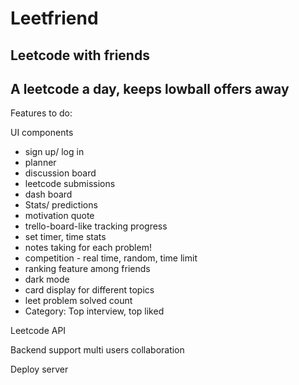 # Leetfriend

## Leetcode with friends 

## A leetcode a day, keeps lowball offers away

Features to do: 

UI components
- sign up/ log in
- planner
- discussion board
- leetcode submissions
- dash board
- Stats/ predictions
- motivation quote
- trello-board-like tracking progress
- set timer, time stats
- notes taking for each problem! 
- competition - real time, random, time limit 
- ranking feature among friends
- dark mode
- card display for different topics
- leet problem solved count
- Category: Top interview, top liked

  
Leetcode API

Backend support multi users collaboration

Deploy server
